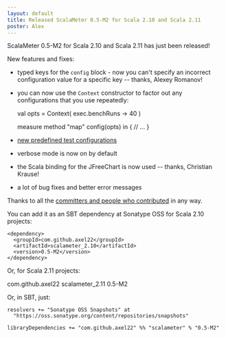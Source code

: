 ```yaml
---
layout: default
title: Released ScalaMeter 0.5-M2 for Scala 2.10 and Scala 2.11
poster: Alex
---
```



ScalaMeter 0.5-M2 for Scala 2.10 and Scala 2.11 has just been released!

New features and fixes:
* typed keys for the `config` block - now you can't specify an incorrect configuration value for a specific key -- thanks, Alexey Romanov!
* you can now use the `Context` constructor to factor out any configurations that you use repeatedly:

    val opts = Context(
      exec.benchRuns -> 40
    )
    
    measure method "map" config(opts) in {
      // ...
    }

* [new predefined test configurations](http://scalameter.github.io/home/gettingstarted/0.5/configuration/index.html)
* verbose mode is now on by default
* the Scala binding for the JFreeChart is now used -- thanks, Christian Krause!
* a lot of bug fixes and better error messages

Thanks to all the [committers and people who contributed](http://scalameter.github.io/home/authors/) in any way.

You can add it as an SBT dependency at Sonatype OSS for Scala 2.10 projects:

    <dependency>
      <groupId>com.github.axel22</groupId>
      <artifactId>scalameter_2.10</artifactId>
      <version>0.5-M2</version>
    </dependency>

Or, for Scala 2.11 projects:

  <dependency>
      <groupId>com.github.axel22</groupId>
      <artifactId>scalameter_2.11</artifactId>
      <version>0.5-M2</version>
    </dependency>

Or, in SBT, just:

    resolvers += "Sonatype OSS Snapshots" at
      "https://oss.sonatype.org/content/repositories/snapshots"

    libraryDependencies += "com.github.axel22" %% "scalameter" % "0.5-M2"


